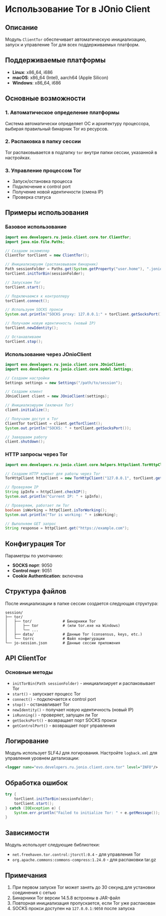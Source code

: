 # Использование Tor в JOnio Client

## Описание

Модуль `ClientTor` обеспечивает автоматическую инициализацию, запуск и управление Tor для всех поддерживаемых платформ.

## Поддерживаемые платформы

- **Linux**: x86_64, i686
- **macOS**: x86_64 (Intel), aarch64 (Apple Silicon)
- **Windows**: x86_64, i686

## Основные возможности

### 1. Автоматическое определение платформы
Система автоматически определяет ОС и архитектуру процессора, выбирая правильный бинарник Tor из ресурсов.

### 2. Распаковка в папку сессии
Tor распаковывается в подпапку `tor` внутри папки сессии, указанной в настройках.

### 3. Управление процессом Tor
- Запуск/остановка процесса
- Подключение к control port
- Получение новой идентичности (смена IP)
- Проверка статуса

## Примеры использования

### Базовое использование

```java
import evo.developers.ru.jonio.client.core.tor.ClientTor;
import java.nio.file.Paths;

// Создаем экземпляр
ClientTor torClient = new ClientTor();

// Инициализируем (распаковываем бинарник)
Path sessionFolder = Paths.get(System.getProperty("user.home"), ".jonio", "session");
torClient.initTorBin(sessionFolder);

// Запускаем Tor
torClient.start();

// Подключаемся к контроллеру
torClient.connect();

// Используем SOCKS прокси
System.out.println("SOCKS proxy: 127.0.0.1:" + torClient.getSocksPort());

// Получаем новую идентичность (новый IP)
torClient.newIdentity();

// Останавливаем
torClient.stop();
```

### Использование через JOnioClient

```java
import evo.developers.ru.jonio.client.core.JOnioClient;
import evo.developers.ru.jonio.client.core.model.Settings;

// Создаем настройки
Settings settings = new Settings("/path/to/session");

// Создаем клиент
JOnioClient client = new JOnioClient(settings);

// Инициализируем (включая Tor)
client.initialize();

// Получаем доступ к Tor
ClientTor torClient = client.getTorClient();
System.out.println("SOCKS: " + torClient.getSocksPort());

// Завершаем работу
client.shutdown();
```

### HTTP запросы через Tor

```java
import evo.developers.ru.jonio.client.core.helpers.httpclient.TorHttpClient;

// Создаем HTTP клиент для работы через Tor
TorHttpClient httpClient = new TorHttpClient("127.0.0.1", torClient.getSocksPort());

// Проверяем IP
String ipInfo = httpClient.checkIP();
System.out.println("Current IP: " + ipInfo);

// Проверяем, работает ли Tor
boolean isWorking = httpClient.isTorWorking();
System.out.println("Tor is working: " + isWorking);

// Выполняем GET запрос
String response = httpClient.get("https://example.com");
```

## Конфигурация Tor

Параметры по умолчанию:
- **SOCKS порт**: 9050
- **Control порт**: 9051
- **Cookie Authentication**: включена

## Структура файлов

После инициализации в папке сессии создается следующая структура:

```
session/
├── tor/
│   ├── tor/              # Бинарники Tor
│   │   ├── tor           # (или tor.exe на Windows)
│   │   └── ...
│   ├── data/             # Данные Tor (consensus, keys, etc.)
│   └── torrc             # Файл конфигурации
└── jo-session.json       # Данные сессии приложения
```

## API ClientTor

### Основные методы

- `initTorBin(Path sessionFolder)` - инициализирует и распаковывает Tor
- `start()` - запускает процесс Tor
- `connect()` - подключается к control port
- `stop()` - останавливает Tor
- `newIdentity()` - получает новую идентичность (новый IP)
- `isRunning()` - проверяет, запущен ли Tor
- `getSocksPort()` - возвращает порт SOCKS прокси
- `getControlPort()` - возвращает порт управления

## Логирование

Модуль использует SLF4J для логирования. Настройте `logback.xml` для управления уровнем детализации:

```xml
<logger name="evo.developers.ru.jonio.client.core.tor" level="INFO"/>
```

## Обработка ошибок

```java
try {
    torClient.initTorBin(sessionFolder);
    torClient.start();
} catch (IOException e) {
    System.err.println("Failed to initialize Tor: " + e.getMessage());
}
```

## Зависимости

Модуль использует следующие библиотеки:
- `net.freehaven.tor.control:jtorctl:0.4` - для управления Tor
- `org.apache.commons:commons-compress:1.24.0` - для распаковки tar.gz

## Примечания

1. При первом запуске Tor может занять до 30 секунд для установки соединения с сетью
2. Бинарники Tor версии 14.5.8 встроены в JAR-файл
3. Повторная инициализация пропускается, если Tor уже распакован
4. SOCKS прокси доступен на `127.0.0.1:9050` после запуска

